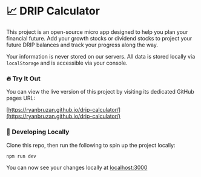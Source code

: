 # 📈 DRIP Calculator

This project is an open-source micro app designed to help you plan your financial future.  Add your growth stocks or dividend stocks to project your future DRIP balances and track your progress along the way.

Your information is never stored on our servers.  All data is stored locally via `localStorage` and is accessible via your console.

### 🔥 Try It Out

You can view the live version of this project by visiting its dedicated GitHub pages URL:

[https://ryanbruzan.github.io/drip-calculator/](https://ryanbruzan.github.io/drip-calculator/)

### 🚀 Developing Locally

Clone this repo, then run the following to spin up the project locally:

```shell
npm run dev
```

You can now see your changes locally at [localhost:3000](http://localhost:3000)